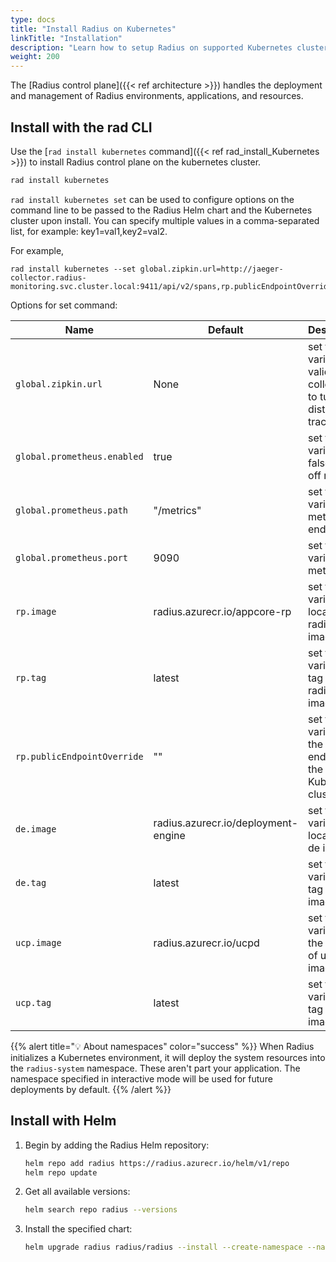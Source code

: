 ```yaml
---
type: docs
title: "Install Radius on Kubernetes"
linkTitle: "Installation"
description: "Learn how to setup Radius on supported Kubernetes clusters"
weight: 200
---
```


The [Radius control plane]({{< ref architecture >}}) handles the deployment and management of Radius environments, applications, and resources.

## Install with the rad CLI

Use the [`rad install kubernetes` command]({{< ref rad_install_Kubernetes >}}) to install Radius control plane on the kubernetes cluster.
```bash
rad install kubernetes
```
`rad install kubernetes set` can be used to configure options on the command line to be passed to the Radius Helm chart and the Kubernetes cluster upon install. You can specify multiple values in a comma-separated list, for example: key1=val1,key2=val2.

For example,
```
rad install kubernetes --set global.zipkin.url=http://jaeger-collector.radius-monitoring.svc.cluster.local:9411/api/v2/spans,rp.publicEndpointOverride=localhost:8081`
```

Options for set command:

| Name                       | Default                       |  Description                                                                   |
| ---------------------------| ------------------------------|--------------------------------------------------------------------------------|
| `global.zipkin.url`        |  None                         | set this variable to valid zipkin collector url to turn on distributed tracing |
| `global.prometheus.enabled`|  true                         | set this variable to false to turn off metrics                                 |
| `global.prometheus.path`   |  "/metrics"                   | set this variable to meter endpoint                                             |
| `global.prometheus.port`   |  9090                         | set this variable to meter port                                                 |
| `rp.image`          |  radius.azurecr.io/appcore-rp | set this variable to location of radius rp image                                |
| `rp.tag`            |  latest | set this variable to tag of radius rp image                                      |  
|`rp.publicEndpointOverride` | ""      |set this variable to the public endpoint of the Kubernetes cluster |
| `de.image`                 |  radius.azurecr.io/deployment-engine | set this variable to location of de image                                      |  
| `de.tag`                   |  latest | set this variable to tag of de image                                      |  
| `ucp.image`                |  radius.azurecr.io/ucpd | set this variable to the location of ucp image                                      |  
| `ucp.tag`                  |  latest | set this variable to tag of ucp image                                      | 



{{% alert title="💡 About namespaces" color="success" %}}
When Radius initializes a Kubernetes environment, it will deploy the system resources into the `radius-system` namespace. These aren't part your application. The namespace specified in interactive mode will be used for future deployments by default.
{{% /alert %}}

## Install with Helm

1. Begin by adding the Radius Helm repository:
   ```bash
   helm repo add radius https://radius.azurecr.io/helm/v1/repo
   helm repo update
   ```
1. Get all available versions:
   ```bash
   helm search repo radius --versions
   ```
1. Install the specified chart:
   ```bash
   helm upgrade radius radius/radius --install --create-namespace --namespace radius-system --version {{< param chart_version >}} --wait --timeout 15m0s
   ```
